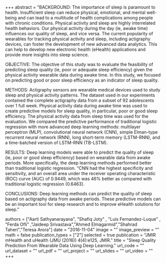 +++
abstract = "BACKGROUND: The importance of sleep is paramount to health. Insufficient sleep can reduce physical, emotional, and mental well-being and can lead to a multitude of health complications among people with chronic conditions. Physical activity and sleep are highly interrelated health behaviors. Our physical activity during the day (ie, awake time) influences our quality of sleep, and vice versa. The current popularity of wearables for tracking physical activity and sleep, including actigraphy devices, can foster the development of new advanced data analytics. This can help to develop new electronic health (eHealth) applications and provide more insights into sleep science.

OBJECTIVE: The objective of this study was to evaluate the feasibility of predicting sleep quality (ie, poor or adequate sleep efficiency) given the physical activity wearable data during awake time. In this study, we focused on predicting good or poor sleep efficiency as an indicator of sleep quality.

METHODS: Actigraphy sensors are wearable medical devices used to study sleep and physical activity patterns. The dataset used in our experiments contained the complete actigraphy data from a subset of 92 adolescents over 1 full week. Physical activity data during awake time was used to create predictive models for sleep quality, in particular, poor or good sleep efficiency. The physical activity data from sleep time was used for the evaluation. We compared the predictive performance of traditional logistic regression with more advanced deep learning methods: multilayer perceptron (MLP), convolutional neural network (CNN), simple Elman-type recurrent neural network (RNN), long short-term memory (LSTM-RNN), and a time-batched version of LSTM-RNN (TB-LSTM).

RESULTS: Deep learning models were able to predict the quality of sleep (ie, poor or good sleep efficiency) based on wearable data from awake periods. More specifically, the deep learning methods performed better than traditional logistic regression. “CNN had the highest specificity and sensitivity, and an overall area under the receiver operating characteristic (ROC) curve (AUC) of 0.9449, which was 46% better as compared with traditional logistic regression (0.6463).

CONCLUSIONS: Deep learning methods can predict the quality of sleep based on actigraphy data from awake periods. These predictive models can be an important tool for sleep research and to improve eHealth solutions for sleep." 

authors = ["Aarti Sathyanarayana", "Shafiq Joty" , "Luis Fernandez-Luque" , "Ferda Ofli" ,"Jaideep Srivastava","Ahmed Elmagarmid","Shahrad Taheri","Teresa Arora"]
date = "2016-11-04"
image = ""
image_preview = ""
math = false
publication_types = ["2"]
selected = true
publication = "JMIR mHealth and uHealth (JMU (2016)) 4(4):e125, JMIR."
title = "Sleep Quality Prediction From Wearable Data Using Deep Learning."
url_code = ""
url_dataset = ""
url_pdf = ""
url_project = ""
url_slides = ""
url_video = ""
+++


